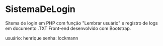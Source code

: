 # SistemaDeLogin
Sitema de login em PHP com função "Lembrar usuário" e registro de logs em documento .TXT
Front-end desenvolvido com Bootstrap.

usuário: henrique
senha: lockmann
